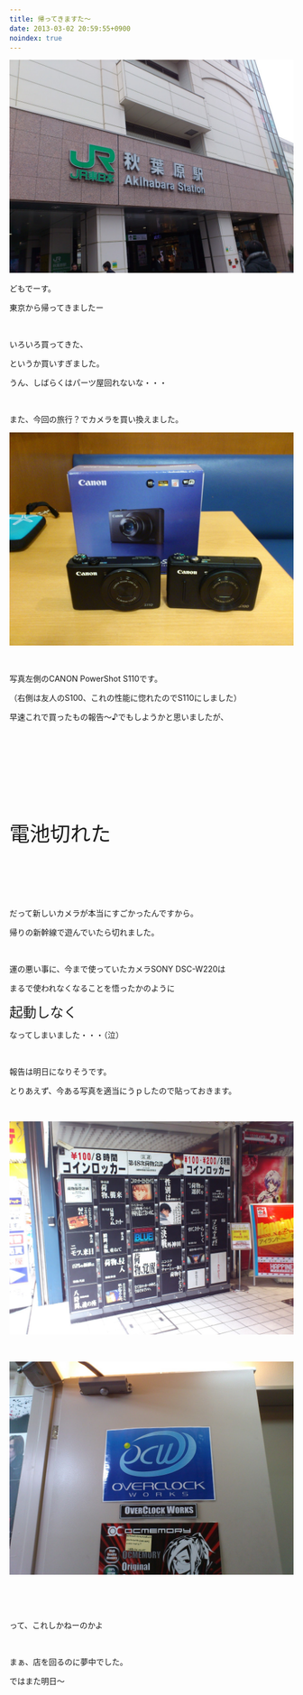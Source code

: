 ```yaml
---
title: 帰ってきますた〜
date: 2013-03-02 20:59:55+0900
noindex: true
---
```


![](./IMG_20130301_103945.jpg)

<p>どもでーす。</p>
<p>東京から帰ってきましたー</p>
<p>&nbsp;</p>
<p>いろいろ買ってきた、</p>
<p>というか買いすぎました。</p>
<p>うん、しばらくはパーツ屋回れないな・・・</p>
<p>&nbsp;</p>
<p>また、今回の旅行？でカメラを買い換えました。</p>

![](./IMG_20130302_141823.jpg)

<p>&nbsp;</p>
<p>写真左側のCANON PowerShot S110です。</p>
<p>（右側は友人のS100、これの性能に惚れたのでS110にしました）</p>
<p>早速これで買ったもの報告〜♪でもしようかと思いましたが、</p>
<p>&nbsp;</p>
<p>&nbsp;</p>
<p>&nbsp;</p>
<p>&nbsp;</p>
<p>&nbsp;</p>
<p><span style="font-size:36px;">電池切れた</span></p>
<p>&nbsp;</p>
<p>&nbsp;</p>
<p>&nbsp;</p>
<p>だって新しいカメラが本当にすごかったんですから。</p>
<p>帰りの新幹線で遊んでいたら切れました。</p>
<p>&nbsp;</p>
<p>運の悪い事に、今まで使っていたカメラSONY DSC-W220は</p>
<p>まるで使われなくなることを悟ったかのように</p>
<p><span style="font-size:24px;">起動しなく</span></p>
<p>なってしまいました・・・（泣）</p>
<p>&nbsp;</p>
<p>報告は明日になりそうです。</p>
<p>とりあえず、今ある写真を適当にうｐしたので貼っておきます。</p>
<p>&nbsp;</p>

![](./IMG_20130301_104605.jpg)

<p>&nbsp;</p>

![](./IMG_20130301_164605.jpg)

<p>&nbsp;</p>
<p>&nbsp;</p>
<p>って、これしかねーのかよ</p>
<p>&nbsp;</p>
<p>まぁ、店を回るのに夢中でした。</p>
<p>ではまた明日〜</p>
